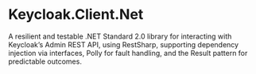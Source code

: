 # Keycloak.Client.Net
 A resilient and testable .NET Standard 2.0 library for interacting with Keycloak’s Admin REST API, using RestSharp, supporting dependency injection via interfaces, Polly for fault handling, and the Result pattern for predictable outcomes.
